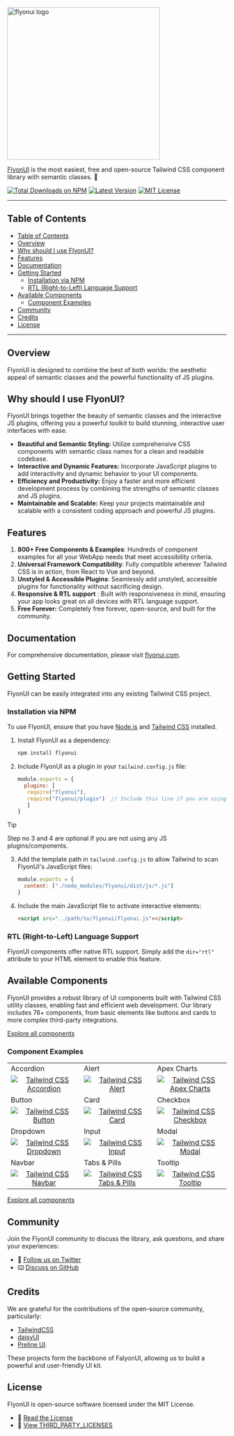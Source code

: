 <a href="https://flyonui.com">
  <img alt="flyonui logo" width="350" src="https://cdn.flyonui.com/fy-assets/logo/flyonui-logo.svg">
</a>

[FlyonUI](http://flyonui.com/) is the most easiest, free and open-source Tailwind CSS component library with semantic classes. 🚀

<p>
    <a href="https://www.npmjs.com/package/flyonui"><img src="https://img.shields.io/npm/dt/flyonui.svg" alt="Total Downloads on NPM"></a>
    <a href="https://github.com/themesberg/flyonui/releases"><img src="https://img.shields.io/npm/v/flyonui.svg" alt="Latest Version"></a>
    <a href="https://flyonui.com/docs/getting-started/license/"><img src="https://img.shields.io/badge/license-MIT-blue" alt="MIT License"></a>
</p>

---

## Table of Contents

- [Table of Contents](#table-of-contents)
- [Overview](#overview)
- [Why should I use FlyonUI?](#why-should-i-use-flyonui)
- [Features](#features)
- [Documentation](#documentation)
- [Getting Started](#getting-started)
  - [Installation via NPM](#installation-via-npm)
  - [RTL (Right-to-Left) Language Support](#rtl-right-to-left-language-support)
- [Available Components](#available-components)
  - [Component Examples](#component-examples)
- [Community](#community)
- [Credits](#credits)
- [License](#license)

---

## Overview

FlyonUI is designed to combine the best of both worlds: the aesthetic appeal of semantic classes and the powerful functionality of JS plugins.

## Why should I use FlyonUI?

FlyonUI brings together the beauty of semantic classes and the interactive JS plugins, offering you a powerful toolkit to build stunning, interactive user interfaces with ease.

- **Beautiful and Semantic Styling:** Utilize comprehensive CSS components with semantic class names for a clean and readable codebase.
- **Interactive and Dynamic Features:** Incorporate JavaScript plugins to add interactivity and dynamic behavior to your UI components.
- **Efficiency and Productivity:** Enjoy a faster and more efficient development process by combining the strengths of semantic classes and JS plugins.
- **Maintainable and Scalable:** Keep your projects maintainable and scalable with a consistent coding approach and powerful JS plugins.

## Features

1. **800+ Free Components & Examples**: Hundreds of component examples for all your WebApp needs that meet accessibility criteria.
2. **Universal Framework Compatibility**: Fully compatible wherever Tailwind CSS is in action, from React to Vue and beyond.
3. **Unstyled & Accessible Plugins**: Seamlessly add unstyled, accessible plugins for functionality without sacrificing design.
4. **Responsive & RTL support** : Built with responsiveness in mind, ensuring your app looks great on all devices with RTL language support.
5. **Free Forever:** Completely free forever, open-source, and built for the community.

## Documentation

For comprehensive documentation, please visit [flyonui.com](https://flyonui.com/).

## Getting Started

FlyonUI can be easily integrated into any existing Tailwind CSS project.

### Installation via NPM

To use FlyonUI, ensure that you have [Node.js](https://nodejs.org/en/) and [Tailwind CSS](https://tailwindcss.com/) installed.

1. Install FlyonUI as a dependency:

   ```bash
   npm install flyonui
   ```

2. Include FlyonUI as a plugin in your `tailwind.config.js` file:

   ```javascript
   module.exports = {
     plugins: [
      require("flyonui"), 
      require("flyonui/plugin")  // Include this line if you are using JS plugins/components
      ]
   }
   ```

> [!TIP]
> Step no 3 and 4 are optional if you are not using any JS plugins/components.

3. Add the template path in `tailwind.config.js` to allow Tailwind to scan FlyonUI's JavaScript files:

   ```javascript
   module.exports = {
     content: ["./node_modules/flyonui/dist/js/*.js"]
   }
   ```

4. Include the main JavaScript file to activate interactive elements:

   ```html
   <script src="../path/to/flyonui/flyonui.js"></script>
   ```
### RTL (Right-to-Left) Language Support

FlyonUI components offer native RTL support. Simply add the `dir="rtl"` attribute to your HTML element to enable this feature.

## Available Components

FlyonUI provides a robust library of UI components built with Tailwind CSS utility classes, enabling fast and efficient web development. Our library includes 78+ components, from basic elements like buttons and cards to more complex third-party integrations.

[Explore all components](https://flyonui.com/docs/components/accordion/)

### Component Examples

<table>
  <tr>
    <td width="33.3333%">Accordion</td>
    <td width="33.3333%">Alert</td>
    <td width="33.3333%">Apex Charts</td>
  </tr>
  <tr>
    <td width="33.3333%" align="center">
        <a href="https://flyonui.com/docs/components/accordion/">
            <img alt="Tailwind CSS Accordion" src="https://cdn.flyonui.com/fy-assets/components-svg/components/accordion.svg">
        </a>
    </td>
    <td width="33.3333%" align="center">
        <a href="https://flyonui.com/docs/components/alert/">
            <img alt="Tailwind CSS Alert" src="https://cdn.flyonui.com/fy-assets/components-svg/components/alert.svg">
        </a>
    </td>
    <td width="33.3333%" align="center">
        <a href="https://flyonui.com/docs/third-party-plugins/apex-charts/">
            <img alt="Tailwind CSS Apex Charts" src="https://cdn.flyonui.com/fy-assets/components-svg/third-party-plugins/apex-charts.svg">
        </a>
    </td>
  </tr>
  <tr>
    <td width="33.3333%">Button</td>
    <td width="33.3333%">Card</td>
    <td width="33.3333%">Checkbox</td>
  </tr>
  <tr>
    <td width="33.3333%" align="center">
        <a href="https://flyonui.com/docs/components/button/">
            <img alt="Tailwind CSS Button" src="https://cdn.flyonui.com/fy-assets/components-svg/components/button.svg">
        </a>
    </td>
    <td width="33.3333%" align="center">
        <a href="https://flyonui.com/docs/components/card/">
            <img alt="Tailwind CSS Card" src="https://cdn.flyonui.com/fy-assets/components-svg/components/card.svg">
        </a>
    </td>
    <td width="33.3333%" align="center">
        <a href="https://flyonui.com/docs/components/checkbox/">
            <img alt="Tailwind CSS Checkbox" src="https://cdn.flyonui.com/fy-assets/components-svg/form-elements/checkbox.svg">
        </a>
    </td>
  </tr>
  <tr>
     <td width="33.3333%">Dropdown</td>
    <td width="33.3333%">Input</td>
    <td width="33.3333%">Modal</td>
  </tr>
  <tr>
    <td width="33.3333%" align="center">
        <a href="https://flyonui.com/docs/overlays/dropdown/">
            <img alt="Tailwind CSS Dropdown" src="https://cdn.flyonui.com/fy-assets/components-svg/overlays/dropdown.svg">
        </a>
    </td>
    <td width="33.3333%" align="center">
        <a href="https://flyonui.com/docs/forms/input/">
            <img alt="Tailwind CSS Input" src="https://cdn.flyonui.com/fy-assets/components-svg/form-elements/input.svg">
        </a>
    </td>
    <td width="33.3333%" align="center">
        <a href="https://flyonui.com/docs/overlays/modal/">
            <img alt="Tailwind CSS Modal" src="https://cdn.flyonui.com/fy-assets/components-svg/overlays/modal.svg">
        </a>
    </td>
  </tr>
  <tr>
    <td width="33.3333%">Navbar</td>
    <td width="33.3333%">Tabs & Pills</td>
    <td width="33.3333%">Tooltip</td>
  </tr>
  <tr>
    <td width="33.3333%" align="center">
        <a href="https://flyonui.com/docs/navigations/navbar/">
            <img alt="Tailwind CSS Navbar" src="https://cdn.flyonui.com/fy-assets/components-svg/navigations/navbar.svg">
        </a>
    </td>
    <td width="33.3333%" align="center">
        <a href="https://flyonui.com/docs/navigations/tabs-pills/">
            <img alt="Tailwind CSS Tabs & Pills" src="https://cdn.flyonui.com/fy-assets/components-svg/navigations/tabs-pills.svg">
        </a>
    </td>
    <td width="33.3333%" align="center">
        <a href="https://flyonui.com/docs/overlays/tooltip/">
            <img alt="Tailwind CSS Tooltip" src="https://cdn.flyonui.com/fy-assets/components-svg/overlays/tooltip.svg">
        </a>
    </td>
  </tr>
</table>

[Explore all components](https://flyonui.com/docs/components/accordion/)

## Community

Join the FlyonUI community to discuss the library, ask questions, and share your experiences:

- 📢 [Follow us on Twitter](https://x.com/flyonui)
- ⌨️ [Discuss on GitHub](https://github.com/themeselection/flyonui/discussions)


## Credits

We are grateful for the contributions of the open-source community, particularly:

- [TailwindCSS](https://tailwindcss.com/)
- [daisyUI](https://daisyui.com/)
- [Preline UI](https://preline.co/).

These projects form the backbone of FalyonUI, allowing us to build a powerful and user-friendly UI kit.

## License

FlyonUI is open-source software licensed under the MIT License.

- 📝 [Read the License](https://github.com/themeselection/flyonui/blob/main/LICENSE)
- 📀 [View THIRD_PARTY_LICENSES](https://github.com/themeselection/flyonui/blob/main/THIRD_PARTY_LICENSES)
